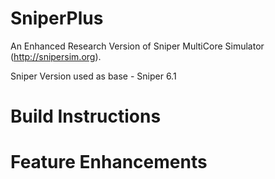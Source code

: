 # SniperPlus
An Enhanced Research Version of Sniper MultiCore Simulator (http://snipersim.org).

Sniper Version used as base - Sniper 6.1


# Build Instructions


# Feature Enhancements
